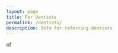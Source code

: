 ```yaml
---
layout: page
title: For Dentists
permalink: /dentists/
description: Info for referring dentists
---
```

ef
